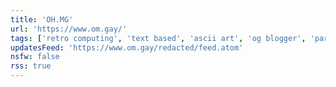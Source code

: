 ```yaml
---
title: 'OH.MG'
url: 'https://www.om.gay/'
tags: ['retro computing', 'text based', 'ascii art', 'og blogger', 'parisien', 'sysop']
updatesFeed: 'https://www.om.gay/redacted/feed.atom'
nsfw: false
rss: true
---
```


